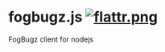 # fogbugz.js [![flattr.png][1]](https://flattr.com/submit/auto?user_id=todysh&url=https%3A%2F%2Fgithub.com%2Fsergeyt%2Ffogbugz.js)

FogBugz client for nodejs

[1]: https://api.flattr.com/button/flattr-badge-large.png
